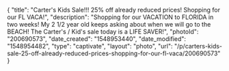 {
    "title": "Carter's Kids Sale!!! 25% off already reduced prices! Shopping for our FL VACA!",
    "description": "Shopping for our VACATION to FLORIDA in two weeks! My 2 1\/2 year old keeps asking about when we will go to the BEACH! The Carter's \/ Kid's sale today is a LIFE SAVER!",
    "photoId": "200690573",
    "date_created": "1548953440",
    "date_modified": "1548954482",
    "type": "captivate",
    "layout": "photo",
    "url": "\/p\/carters-kids-sale-25-off-already-reduced-prices-shopping-for-our-fl-vaca\/200690573"
}